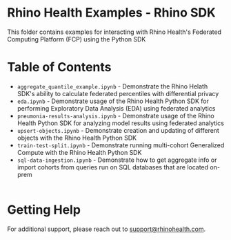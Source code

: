 # Rhino Health Examples - Rhino SDK
This folder contains examples for interacting with Rhino Health's Federated Computing Platform (FCP) using the Python SDK
<br>

# Table of Contents
- `aggregate_quantile_example.ipynb` - Demonstrate the Rhino Helath SDK's ability to calculate federated percentiles with differential privacy
- `eda.ipynb` - Demonstrate usage of the Rhino Health Python SDK for performing Exploratory Data Analysis (EDA) using federated analytics 
- `pneumonia-results-analysis.ipynb` - Demonstrate usage of the Rhino Health Python SDK for analyzing model results using federated analytics
- `upsert-objects.ipynb` - Demonstrate creation and updating of different objects with the Rhino Health Python SDK
- `train-test-split.ipynb` - Demonstrate running multi-cohort Generalized Compute with the Rhino Health Python SDK
- `sql-data-ingestion.ipynb` - Demonstrate how to get aggregate info or import cohorts from queries run on SQL databases that are located on-prem
<br><br>

# Getting Help
For additional support, please reach out to [support@rhinohealth.com](mailto:support@rhinohealth.com).
